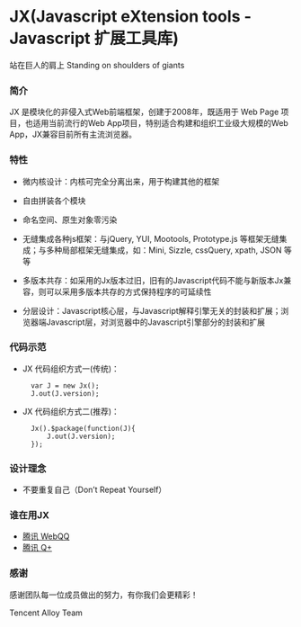 JX(Javascript eXtension tools - Javascript 扩展工具库)
=======================================================
站在巨人的肩上 Standing on shoulders of giants

### 简介

JX 是模块化的非侵入式Web前端框架，创建于2008年，既适用于 Web Page 项目，也适用当前流行的Web App项目，特别适合构建和组织工业级大规模的Web App，JX兼容目前所有主流浏览器。


### 特性

- 微内核设计：内核可完全分离出来，用于构建其他的框架
  
- 自由拼装各个模块

- 命名空间、原生对象零污染

- 无缝集成各种js框架：与jQuery, YUI, Mootools, Prototype.js 等框架无缝集成；与多种局部框架无缝集成，如：Mini, Sizzle, cssQuery, xpath, JSON 等等
  
- 多版本共存：如采用的Jx版本过旧，旧有的Javascript代码不能与新版本Jx兼容，则可以采用多版本共存的方式保持程序的可延续性

- 分层设计：Javascript核心层，与Javascript解释引擎无关的封装和扩展；浏览器端Javascript层，对浏览器中的Javascript引擎部分的封装和扩展


### 代码示范
- JX 代码组织方式一(传统)：

		var J = new Jx();
		J.out(J.version);
	
- JX 代码组织方式二(推荐)：

		Jx().$package(function(J){
			J.out(J.version);
		});


### 设计理念
- 不要重复自己（Don’t Repeat Yourself）


### 谁在用JX
- [腾讯 WebQQ](http://web.qq.com)
- [腾讯 Q+](http://www.qplus.com)


### 感谢

感谢团队每一位成员做出的努力，有你我们会更精彩！


Tencent Alloy Team 
